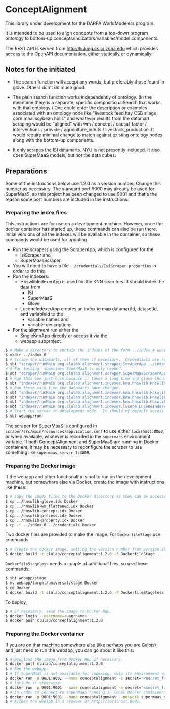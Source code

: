 # ConceptAlignment

This library under development for the DARPA WorldModelers program.

It is intended to be used to align concepts from a top-down
program ontology to bottom-up concepts/indicators/variables/model components.

The REST API is served from http://linking.cs.arizona.edu which provides
access to the OpenAPI documentation, either [statically](http://linking.cs.arizona.edu/assets/openapi/webapp.yaml)
or [dynamically](http://linking.cs.arizona.edu/api).

## Notes for the initiated

* The search function will accept any words, but preferably those found in glove.  Others don't do much good.
  
* The plain search function works independently of ontology.  (In the meantime there is a separate, specific compositionalSearch that works with that ontology.)  One could enter the description or
examples associated with an ontology node like "livestock feed hay CSB silage corn meal
soybean hulls" and whatever results from the datamart scraping would be "aligned" with
wm / concept / causal_factor / interventions / provide / agriculture_inputs / livestock_production.
It would require minimal change to match against existing ontology nodes along with the
bottom-up components.
  
* It only scrapes the ISI datamarts.  NYU is not presently included.  It also does SuperMaaS models, but not the data cubes.

## Preparations

Some of the instructions below use 1.2.0 as a version number.  Change this number as necessary.
The standard port 9000 may already be used for SuperMaaS, so this project has been changed to use 9001
and that's the reason some port numbers are included in the instructions.

### Preparing the index files

This instructions are for use on a development machine.  However, once the docker
container has started up, these commands can also be run there.  Initial versions of all the
indexes will be available in the container, so these commands would be used for updating.

* Run the scrapers using the ScraperApp, which is configured for the
  * IsiScraper and
  * SuperMaasScraper.
* You will need to have a file `../credentials/IsiScraper.properties` in order to do this.
* Run the indexers.
  * HnswlibIndexerApp is used for the KNN searches.  It should index the data from
    * ISI
    * SuperMaaS
    * Glove
  * LuceneIndexerApp creates an index to map datamartId, datasetId, and variableId to the
    * variable names and
    * variable descriptions.
* For the alignment run either the
  * SingleKnnApp directly or access it via the
  * webapp subproject.

```bash
$ # Make a directory to contain the indexes of the form ../index_# where the number might be 0.
$ mkdir ../index_0
$ # Scrape the datamarts, all of them if necessary.  Credentials are required.
$ sbt "scraper/runMain org.clulab.alignment.scraper.ScraperApp ../index_0/datamarts.tsv"
# $ For testing, sometimes SuperMaaS is only needed.
$ sbt "scraper/runMain org.clulab.alignment.scraper.SuperMaasScraperApp ../index_0/datamarts.tsv"
$ # Run this one just once because it takes a long time and glove shouldn't change.  It doesn't go into ../Index_0.
$ sbt "indexer/runMain org.clulab.alignment.indexer.knn.hnswlib.HnswlibGloveIndexerApp ../hnswlib-glove.idx"
$ # Run these each time the datamarts have changed.
$ sbt "indexer/runMain org.clulab.alignment.indexer.knn.hnswlib.HnswlibDatamartIndexerApp ../index_0/datamarts.tsv ../index_0/hnswlib-datamart.idx"
$ sbt "indexer/runMain org.clulab.alignment.indexer.knn.hnswlib.HnswlibFlatOntologyIndexerApp ../hnswlib-wm_flattened.idx"
$ sbt "indexer/runMain org.clulab.alignment.indexer.knn.hnswlib.HnswlibCompositionalOntologyIndexerApp ../hnswlib-concept.idx ../hnswlib-process.idx ../hnswlib-property.idx"
$ sbt "indexer/runMain org.clulab.alignment.indexer.lucene.LuceneIndexerApp ../index_0/datamarts.tsv ../index_0/lucene-datamart"
$ # Start the server in development mode.  It should by default access ../hnswlib-glove.idx and ../index_#.
$ sbt webapp/run
```

The scraper for SuperMaaS is configured in `scraper/src/main/resources/application.conf`
to use either `localhost:8000`, or when available, whatever is recorded in the `supermaas`
environment variable.  If both ConceptAlignment and SuperMaaS are running in Docker
containers, it may be necessary to reconfigure the scraper to use something like
`supermaas_server_1:8000`.

### Preparing the Docker image

If the webapp and other functionality is not to run on the development machine, but somewhere
else via Docker, create the image with instructions like these:

```bash
$ # Copy the index files to the Docker directory so they can be accessed by the `docker` command.
$ cp ../hnswlib-glove.idx Docker
$ cp ../hnswlib-wm_flattened.idx Docker
$ cp ../hnswlib-concept.idx Docker
$ cp ../hnswlib-process.idx Docker
$ cp ../hnswlib-property.idx Docker
$ cp -r ../index_0 ../credentials Docker
```


Two docker files are provided to make the image.  For `DockerfileStage` use commands
```bash
$ # Create the docker image, setting the version number from version.sbt.
$ docker build -t clulab/conceptalignment:1.2.0 -f DockerfileStage .
```

`DockerfileStageless` needs a couple of additional files, so use these commands:
```bash
$ sbt webapp/stage
$ mv webapp/target/universal/stage Docker
$ cd Docker
$ docker build -t clulab/conceptalignment:1.2.0 -f DockerfileStageless .
```

To deploy,

```bash
$ # If necessary, send the image to Docker Hub.
$ docker login --username=<username>
$ docker push clulab/conceptalignment:1.2.0
```

### Preparing the Docker container

If you are on that machine somewhere else (like perhaps you are Galois) and just need to run
the webapp, you can go about it like this:

```bash
$ # Download the image from Docker Hub if necessary.
$ docker pull clulab/conceptalignment:1.2.0
$ # Run the webapp.
$ # If SuperMaaS is not available for indexing, skip its environment variable.
$ docker run -p 9001:9001 --name conceptalignment -e secret="<secret_for_web_server>" -e secrets="password1|password2" clulab/conceptalignment:1.2.0
$ # Include it otherwise.
$ docker run -p 9001:9001 --name conceptalignment -e secret="<secret_for_web_server>" -e secrets="password1|password2" -e supermaas="http://localhost:8000/api/v1" clulab/conceptalignment:1.2.0
$ # In order to connect to SuperMaaS running in local Docker containers, it will be necessary to connect to their Docker network.
$ docker run -p 9001:9001 --name conceptalignment --network supermaas_supermaas -e secrets="password1|password2" -e supermaas="http://localhost:8000/api/v1" clulab/conceptalignment:0.1.0
$ # Access the webapp in a browser at http://localhost:9001.
```
